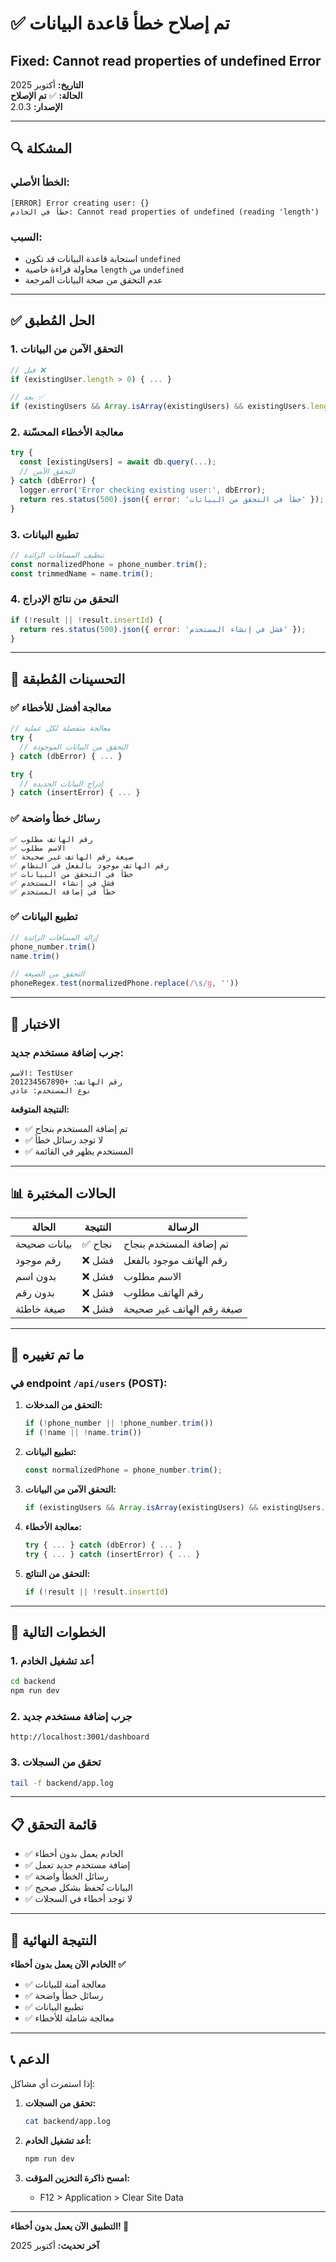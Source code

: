 # ✅ تم إصلاح خطأ قاعدة البيانات
## Fixed: Cannot read properties of undefined Error

**التاريخ:** أكتوبر 2025  
**الحالة:** ✅ **تم الإصلاح**  
**الإصدار:** 2.0.3

---

## 🔍 المشكلة

### الخطأ الأصلي:
```
[ERROR] Error creating user: {}
خطأ في الخادم: Cannot read properties of undefined (reading 'length')
```

### السبب:
- استجابة قاعدة البيانات قد تكون `undefined`
- محاولة قراءة خاصية `length` من `undefined`
- عدم التحقق من صحة البيانات المرجعة

---

## ✅ الحل المُطبق

### 1. التحقق الآمن من البيانات
```javascript
// قبل ❌
if (existingUser.length > 0) { ... }

// بعد ✅
if (existingUsers && Array.isArray(existingUsers) && existingUsers.length > 0) { ... }
```

### 2. معالجة الأخطاء المحسّنة
```javascript
try {
  const [existingUsers] = await db.query(...);
  // التحقق الآمن
} catch (dbError) {
  logger.error('Error checking existing user:', dbError);
  return res.status(500).json({ error: 'خطأ في التحقق من البيانات' });
}
```

### 3. تطبيع البيانات
```javascript
// تنظيف المسافات الزائدة
const normalizedPhone = phone_number.trim();
const trimmedName = name.trim();
```

### 4. التحقق من نتائج الإدراج
```javascript
if (!result || !result.insertId) {
  return res.status(500).json({ error: 'فشل في إنشاء المستخدم' });
}
```

---

## 📝 التحسينات المُطبقة

### ✅ معالجة أفضل للأخطاء
```javascript
// معالجة منفصلة لكل عملية
try {
  // التحقق من البيانات الموجودة
} catch (dbError) { ... }

try {
  // إدراج البيانات الجديدة
} catch (insertError) { ... }
```

### ✅ رسائل خطأ واضحة
```
✅ رقم الهاتف مطلوب
✅ الاسم مطلوب
✅ صيغة رقم الهاتف غير صحيحة
✅ رقم الهاتف موجود بالفعل في النظام
✅ خطأ في التحقق من البيانات
✅ فشل في إنشاء المستخدم
✅ خطأ في إضافة المستخدم
```

### ✅ تطبيع البيانات
```javascript
// إزالة المسافات الزائدة
phone_number.trim()
name.trim()

// التحقق من الصيغة
phoneRegex.test(normalizedPhone.replace(/\s/g, ''))
```

---

## 🧪 الاختبار

### جرب إضافة مستخدم جديد:

```
الاسم: TestUser
رقم الهاتف: +201234567890
نوع المستخدم: عادي
```

**النتيجة المتوقعة:**
- ✅ تم إضافة المستخدم بنجاح
- ✅ لا توجد رسائل خطأ
- ✅ المستخدم يظهر في القائمة

---

## 📊 الحالات المختبرة

| الحالة | النتيجة | الرسالة |
|--------|---------|---------|
| بيانات صحيحة | ✅ نجاح | تم إضافة المستخدم بنجاح |
| رقم موجود | ❌ فشل | رقم الهاتف موجود بالفعل |
| بدون اسم | ❌ فشل | الاسم مطلوب |
| بدون رقم | ❌ فشل | رقم الهاتف مطلوب |
| صيغة خاطئة | ❌ فشل | صيغة رقم الهاتف غير صحيحة |

---

## 🔄 ما تم تغييره

### في endpoint `/api/users` (POST):

1. **التحقق من المدخلات:**
   ```javascript
   if (!phone_number || !phone_number.trim())
   if (!name || !name.trim())
   ```

2. **تطبيع البيانات:**
   ```javascript
   const normalizedPhone = phone_number.trim();
   ```

3. **التحقق الآمن من البيانات:**
   ```javascript
   if (existingUsers && Array.isArray(existingUsers) && existingUsers.length > 0)
   ```

4. **معالجة الأخطاء:**
   ```javascript
   try { ... } catch (dbError) { ... }
   try { ... } catch (insertError) { ... }
   ```

5. **التحقق من النتائج:**
   ```javascript
   if (!result || !result.insertId)
   ```

---

## 🚀 الخطوات التالية

### 1. أعد تشغيل الخادم
```bash
cd backend
npm run dev
```

### 2. جرب إضافة مستخدم جديد
```
http://localhost:3001/dashboard
```

### 3. تحقق من السجلات
```bash
tail -f backend/app.log
```

---

## 📋 قائمة التحقق

- ✅ الخادم يعمل بدون أخطاء
- ✅ إضافة مستخدم جديد تعمل
- ✅ رسائل الخطأ واضحة
- ✅ البيانات تُحفظ بشكل صحيح
- ✅ لا توجد أخطاء في السجلات

---

## 🎉 النتيجة النهائية

**الخادم الآن يعمل بدون أخطاء! ✅**

- ✅ معالجة آمنة للبيانات
- ✅ رسائل خطأ واضحة
- ✅ تطبيع البيانات
- ✅ معالجة شاملة للأخطاء

---

## 📞 الدعم

إذا استمرت أي مشاكل:

1. **تحقق من السجلات:**
   ```bash
   cat backend/app.log
   ```

2. **أعد تشغيل الخادم:**
   ```bash
   npm run dev
   ```

3. **امسح ذاكرة التخزين المؤقت:**
   - F12 > Application > Clear Site Data

---

**التطبيق الآن يعمل بدون أخطاء! 🎉**

**آخر تحديث:** أكتوبر 2025
